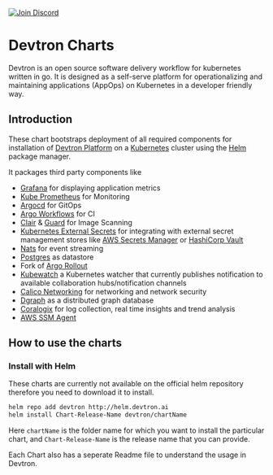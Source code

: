 [![Join Discord](https://img.shields.io/badge/Join%20us%20on-Discord-e01563.svg)](https://discord.gg/72JDKy4)

# Devtron Charts

Devtron is an open source software delivery workflow for kubernetes written in go. It is designed as a self-serve platform for operationalizing and maintaining applications (AppOps) on Kubernetes in a developer friendly way.

## Introduction

These chart bootstraps deployment of all required components for installation of [Devtron Platform](https://github.com/devtron-labs) on a [Kubernetes](http://kubernetes.io) cluster using the [Helm](https://helm.sh) package manager.

It packages third party components like

- [Grafana](https://github.com/grafana/grafana) for displaying application metrics
- [Kube Prometheus](https://github.com/prometheus-operator/kube-prometheus) for Monitoring
- [Argocd](https://github.com/argoproj/argo-cd/) for GitOps
- [Argo Workflows](https://github.com/argoproj/argo) for CI
- [Clair](https://github.com/quay/clair) & [Guard](https://github.com/guard/guard) for Image Scanning
- [Kubernetes External Secrets](https://github.com/godaddy/kubernetes-external-secrets) for integrating with external secret management stores like [AWS Secrets Manager](https://aws.amazon.com/secrets-manager/) or [HashiCorp Vault](https://www.vaultproject.io/)
- [Nats](https://github.com/nats-io) for event streaming
- [Postgres](https://github.com/postgres/postgres) as datastore
- Fork of [Argo Rollout](https://github.com/argoproj/argo-rollouts)
- [Kubewatch](https://github.com/bitnami-labs/kubewatch) a Kubernetes watcher that currently publishes notification to available collaboration hubs/notification channels
- [Calico Networking](https://github.com/projectcalico/calico) for networking and network security
- [Dgraph](https://github.com/dgraph-io/charts) as a distributed graph database
- [Coralogix](https://github.com/coralogix/fluentd-coralogix-image) for log collection, real time insights and trend analysis
- [AWS SSM Agent](https://github.com/aws/amazon-ssm-agent)

## How to use the charts

### Install with Helm

These charts are currently not available on the official helm repository therefore you need to download it to install.

```bash
helm repo add devtron http://helm.devtron.ai
helm install Chart-Release-Name devtron/chartName
```

Here `chartName` is the folder name for which you want to install the particular chart, and `Chart-Release-Name` is the release name that you can provide.

Each Chart also has a seperate Readme file to understand the usage in Devtron.
